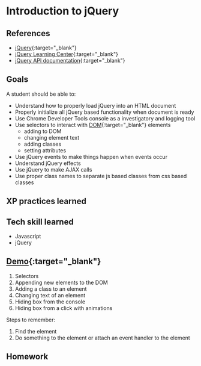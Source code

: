 # Introduction to jQuery

## References

* [jQuery](http://jquery.com/){:target="_blank"}
* [jQuery Learning Center](http://learn.jquery.com/){:target="_blank"}
* [jQuery API documentation](http://api.jquery.com/){:target="_blank"}

## Goals
A student should be able to:

* Understand how to properly load jQuery into an HTML document
* Properly initialize all jQuery based functionality when document is ready
* Use Chrome Developer Tools console as a investigatory and logging tool
* Use selectors to interact with [DOM](http://en.wikipedia.org/wiki/Document_Object_Model){:target="_blank"} elements
    * adding to DOM
    * changing element text
    * adding classes
    * setting attributes
* Use jQuery events to make things happen when events occur
* Understand jQuery effects
* Use jQuery to make AJAX calls
* Use proper class names to separate js based classes from css based classes

## XP practices learned

## Tech skill learned

* Javascript
* jQuery

## [Demo](https://github.com/gSchool/jquery-demo){:target="_blank"}

1. Selectors
1. Appending new elements to the DOM
1. Adding a class to an element
1. Changing text of an element
1. Hiding box from the console
1. Hiding box from a click with animations

Steps to remember:
1. Find the element
1. Do something to the element or attach an event handler to the element

## Homework
